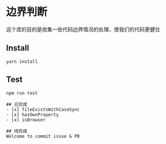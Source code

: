 # 边界判断
这个库的目的是收集一些代码边界情况的处理，使我们的代码更健壮

## Install
```
yarn install
```
## Test
```
npm run test

## 已完成
- [x] fileExistsWithCaseSync
- [x] hasOwnProperty
- [x] isBrowser

## 待完成
Welcome to commit issue & PR